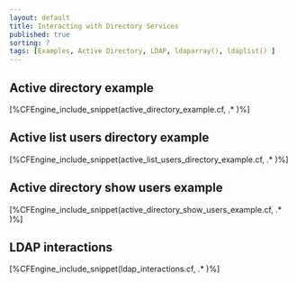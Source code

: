 ```yaml
---
layout: default
title: Interacting with Directory Services
published: true
sorting: 7
tags: [Examples, Active Directory, LDAP, ldaparray(), ldaplist() ]
---
```


## Active directory example

[%CFEngine_include_snippet(active_directory_example.cf, .* )%]

## Active list users directory example

[%CFEngine_include_snippet(active_list_users_directory_example.cf, .* )%]

## Active directory show users example

[%CFEngine_include_snippet(active_directory_show_users_example.cf, .* )%]

## LDAP interactions

[%CFEngine_include_snippet(ldap_interactions.cf, .* )%]

